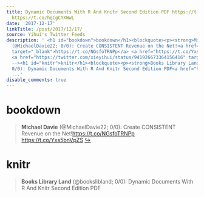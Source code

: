 ```yaml
---
title: Dynamic Documents With R And Knitr Second Edition PDF https://t.co/KJGq3ELVBw
  https://t.co/hqCgCYXWwL
date: '2017-12-17'
linkTitle: /post/2017/12/17/
source: Yihui's Twitter Feeds
description: ' <h1 id="bookdown">bookdown</h1><blockquote><p><strong>Michael Davie</strong>
  (@MichaelDavie22; 0/0): Create CONSISTENT Revenue on the Net!<a href="https://t.co/NGsfoTRNPp"
  target="_blank">https://t.co/NGsfoTRNPp</a> <a href="https://t.co/Yxs5bnVpZS" target="_blank">https://t.co/Yxs5bnVpZS</a>
  <a href="https://twitter.com/xieyihui/status/941926673364156416" target="_blank">&#8618;</a></p></blockquote><!--
  --><h1 id="knitr">knitr</h1><blockquote><p><strong>Books Library Land</strong> (@bookslibland;
  0/0): Dynamic Documents With R And Knitr Second Edition PDF<a href="https://t.co/KJGq3ELVBw"
  ...'
disable_comments: true
---
```

 <h1 id="bookdown">bookdown</h1><blockquote><p><strong>Michael Davie</strong> (@MichaelDavie22; 0/0): Create CONSISTENT Revenue on the Net!<a href="https://t.co/NGsfoTRNPp" target="_blank">https://t.co/NGsfoTRNPp</a> <a href="https://t.co/Yxs5bnVpZS" target="_blank">https://t.co/Yxs5bnVpZS</a> <a href="https://twitter.com/xieyihui/status/941926673364156416" target="_blank">&#8618;</a></p></blockquote><!-- --><h1 id="knitr">knitr</h1><blockquote><p><strong>Books Library Land</strong> (@bookslibland; 0/0): Dynamic Documents With R And Knitr Second Edition PDF<a href="https://t.co/KJGq3ELVBw" ...
